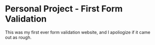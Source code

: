 # Personal Project - First Form Validation

This was my first ever form validation website, and I apoliogize if it came out as rough.
